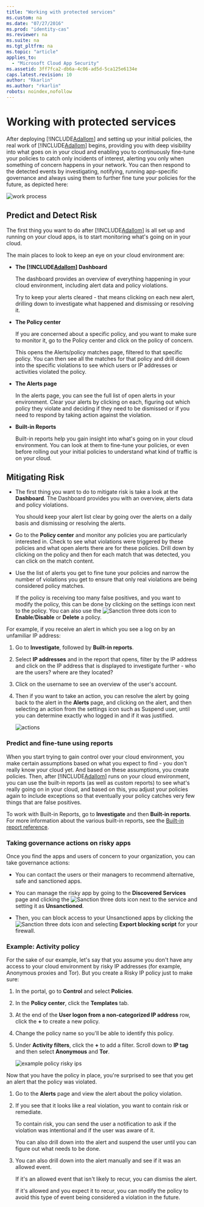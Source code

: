 ```yaml
---
title: "Working with protected services"
ms.custom: na
ms.date: "07/27/2016"
ms.prod: "identity-cas"
ms.reviewer: na
ms.suite: na
ms.tgt_pltfrm: na
ms.topic: "article"
applies_to: 
  - "Microsoft Cloud App Security"
ms.assetid: 3ff7fca2-db6a-4c06-ad5d-5ca125e6134e
caps.latest.revision: 10
author: "Rkarlin"
ms.author: "rkarlin"
robots: noindex,nofollow
---
```

# Working with protected services
  After deploying [!INCLUDE[Adallom](./includes/adallom_md.md)] and setting up your initial policies, the real work of [!INCLUDE[Adallom](./includes/adallom_md.md)] begins, providing you with deep visibility into what goes on in your cloud and enabling you to continuously fine-tune your policies to catch only incidents of interest, alerting you only when something of concern happens in your network. You can then respond to the detected events by investigating, notifying, running app-specific governance and always using them to further fine tune your policies for the future, as depicted here:  
  
 ![work process](./media/work-process.png "work process")  
  
## Predict and Detect Risk  
 The first thing you want to do after [!INCLUDE[Adallom](./includes/adallom_md.md)] is all set up and running on your cloud apps, is to start monitoring what's going on in your cloud.  
  
 The main places to look to keep an eye on your cloud environment are:  
  
-   **The [!INCLUDE[Adallom](./includes/adallom_md.md)] Dashboard**  
  
     The dashboard provides an overview of everything happening in your cloud environment, including alert data and policy violations.  
  
     Try to keep your alerts cleared - that means clicking on each new alert, drilling down to investigate what happened and dismissing or resolving it.  
  
-   **The Policy center**  
  
     If you are concerned about a specific policy, and you want to make sure to monitor it, go to the Policy center and click on the policy of concern.  
  
     This opens the Alerts/policy matches page, filtered to that specific policy. You can then see all the matches for that policy and drill down into the specific violations to see which users or IP addresses or activities violated the policy.  
  
-   **The Alerts page**  
  
     In the alerts page, you can see the full list of open alerts in your environment. Clear your alerts by clicking on each, figuring out which policy they violate and deciding if they need to be dismissed or if you need to respond by taking action against the violation.  
  
-   **Built-in Reports**  
  
     Built-in reports help you gain insight into what's going on in your cloud environment. You can look at them to fine-tune your policies, or even before rolling out your initial policies to understand what kind of traffic is on your cloud.  
  
## Mitigating Risk  
  
-   The first thing you want to do to mitigate risk is take a look at the **Dashboard**.  The Dashboard provides you with an overview, alerts data and policy violations.  
  
     You should keep your alert list clear by going over the alerts on a daily basis and dismissing or resolving the alerts.  
  
-   Go to the **Policy center** and monitor any policies you are particularly interested in. Check to see what violations were triggered by these policies and what open alerts there are for these policies. Drill down by clicking on the policy and then for each match that was detected, you can click on the match content.  
  
-   Use the list of alerts you get to fine tune your policies and narrow the number of violations you get to ensure that only real violations are being considered policy matches.  
  
     If the policy is receiving too many false positives, and you want to modify the policy, this can be done by clicking on the settings icon next to the policy. You can also use the ![Sanction three dots](./media/sanction-three-dots.png "Sanction three dots") icon to **Enable**/**Disable** or **Delete** a policy.  
  
 For example, if you receive an alert in which you see a log on by an unfamiliar IP address:  
  
1.  Go to **Investigate**, followed by **Built-in reports**.  
  
2.  Select **IP addresses** and in the report that opens, filter by the IP address and click on the IP address that is displayed to investigate further - who are the users? where are they located?  
  
3.  Click on the username to see an overview of the user's account.  
  
4.  Then if you want to take an action, you can resolve the alert by going back to the alert in the **Alerts** page, and clicking on the alert, and then selecting an action from the settings icon such as Suspend user, until you can determine exactly who logged in and if it was justified.  
  
     ![actions](./media/actions.png "actions")  
  
### Predict and fine-tune using reports  
 When you start trying to gain control over your cloud environment, you make certain assumptions based on what you expect to find - you don't really know your cloud yet. And based on these assumptions, you create policies. Then, after [!INCLUDE[Adallom](./includes/adallom_md.md)] runs on your cloud environment, you can use the built-in reports (as well as custom reports) to see what's really going on in your cloud, and based on this, you adjust your policies again to include exceptions so that eventually your policy catches very few things that are false positives.  
  
 To work with Built-in Reports, go to **Investigate** and then **Built-in reports**. For more information about the various built-in reports, see the [Built-in report reference](../migration/built-in-report-reference.md).  
  
### Taking governance actions on risky apps  
 Once you find the apps and users of concern to your organization, you can take governance actions:  
  
-   You can contact the users or their managers to recommend alternative, safe and sanctioned apps.  
  
-   You can manage the risky app by going to the **Discovered Services** page and clicking the ![Sanction three dots](./media/sanction-three-dots.png "Sanction three dots") icon next to the service and setting it as **Unsanctioned**.  
  
-   Then, you can block access to your Unsanctioned apps by clicking the  ![Sanction three dots](./media/sanction-three-dots.png "Sanction three dots") icon and selecting **Export blocking script** for your firewall.  
  
### Example: Activity policy  
 For the sake of our example, let's say that you assume you don't have any access to your cloud environment by risky IP addresses (for example, Anonymous proxies and Tor). But you create a Risky IP policy just to make sure:  
  
1.  In the portal, go to **Control** and select **Policies**.  
  
2.  In the **Policy center**, click the **Templates** tab.  
  
3.  At the end of the **User logon from a non-categorized IP address** row, click the **+** to create a new policy.  
  
4.  Change the policy name so you'll be able to identify this policy.  
  
5.  Under **Activity filters**, click the **+** to add a filter. Scroll down to **IP tag** and then select **Anonymous** and **Tor**.  
  
     ![example policy risky ips](./media/example-policy-risky-ips.png "example policy risky ips")  
  
 Now that you have the policy in place, you're surprised to see that you get an alert that the policy was violated.  
  
1.  Go to the **Alerts** page and view the alert about the policy violation.  
  
2.  If you see that it looks like a real violation, you want to contain risk or remediate.  
  
     To contain risk, you can send the user a notification to ask if the violation was intentional and if the user was aware of it.  
  
     You can also drill down into the alert and suspend the user until you can figure out what needs to be done.  
  
3.  You can also drill down into the alert manually and see if it was an allowed event.  
  
     If it's an allowed event that isn't likely to recur, you can dismiss the alert.  
  
     If it's allowed and you expect it to recur, you can modify the policy to avoid this type of event being considered a violation in the future.  
  
  